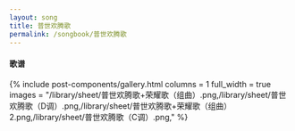 ```yaml
---
layout: song
title: 普世欢腾歌
permalink: /songbook/普世欢腾歌
---
```


#### 歌谱

{% include post-components/gallery.html
    columns = 1
    full_width = true
    images = "/library/sheet/普世欢腾歌+荣耀歌（组曲）.png,/library/sheet/普世欢腾歌（D调）.png,/library/sheet/普世欢腾歌+荣耀歌（组曲）2.png,/library/sheet/普世欢腾歌（C调）.png,"
%}
